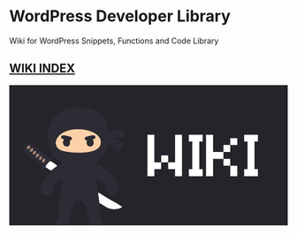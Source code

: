 # WordPress Developer Library
Wiki for WordPress Snippets, Functions and Code Library


## [WIKI INDEX](https://github.com/sinanisler/WordPress-Developer-Library/wiki)



![WordPress Developer Wiki](https://raw.githubusercontent.com/sinanisler/WordPress-Developer-Library/main/wiki.jpg)
